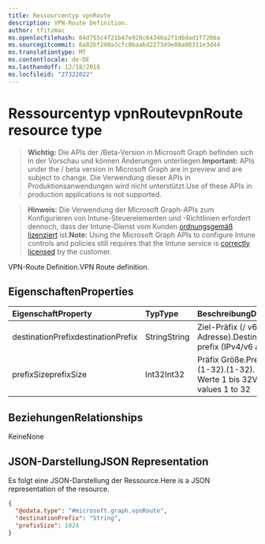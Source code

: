 ```yaml
---
title: Ressourcentyp vpnRoute
description: VPN-Route Definition.
author: tfitzmac
ms.openlocfilehash: 64d755c4f21b47e928c64348a2f1d6dad1f7206a
ms.sourcegitcommit: 6a82bf240a3cfc0baabd227349e08a08311e3d44
ms.translationtype: MT
ms.contentlocale: de-DE
ms.lasthandoff: 12/18/2018
ms.locfileid: "27322022"
---
```

# <a name="vpnroute-resource-type"></a><span data-ttu-id="44352-103">Ressourcentyp vpnRoute</span><span class="sxs-lookup"><span data-stu-id="44352-103">vpnRoute resource type</span></span>

> <span data-ttu-id="44352-104">**Wichtig:** Die APIs der /Beta-Version in Microsoft Graph befinden sich in der Vorschau und können Änderungen unterliegen.</span><span class="sxs-lookup"><span data-stu-id="44352-104">**Important:** APIs under the / beta version in Microsoft Graph are in preview and are subject to change.</span></span> <span data-ttu-id="44352-105">Die Verwendung dieser APIs in Produktionsanwendungen wird nicht unterstützt.</span><span class="sxs-lookup"><span data-stu-id="44352-105">Use of these APIs in production applications is not supported.</span></span>

> <span data-ttu-id="44352-106">**Hinweis:** Die Verwendung der Microsoft Graph-APIs zum Konfigurieren von Intune-Steuerelementen und -Richtlinien erfordert dennoch, dass der Intune-Dienst vom Kunden [ordnungsgemäß lizenziert](https://go.microsoft.com/fwlink/?linkid=839381) ist.</span><span class="sxs-lookup"><span data-stu-id="44352-106">**Note:** Using the Microsoft Graph APIs to configure Intune controls and policies still requires that the Intune service is [correctly licensed](https://go.microsoft.com/fwlink/?linkid=839381) by the customer.</span></span>

<span data-ttu-id="44352-107">VPN-Route Definition.</span><span class="sxs-lookup"><span data-stu-id="44352-107">VPN Route definition.</span></span>
## <a name="properties"></a><span data-ttu-id="44352-108">Eigenschaften</span><span class="sxs-lookup"><span data-stu-id="44352-108">Properties</span></span>
|<span data-ttu-id="44352-109">Eigenschaft</span><span class="sxs-lookup"><span data-stu-id="44352-109">Property</span></span>|<span data-ttu-id="44352-110">Typ</span><span class="sxs-lookup"><span data-stu-id="44352-110">Type</span></span>|<span data-ttu-id="44352-111">Beschreibung</span><span class="sxs-lookup"><span data-stu-id="44352-111">Description</span></span>|
|:---|:---|:---|
|<span data-ttu-id="44352-112">destinationPrefix</span><span class="sxs-lookup"><span data-stu-id="44352-112">destinationPrefix</span></span>|<span data-ttu-id="44352-113">String</span><span class="sxs-lookup"><span data-stu-id="44352-113">String</span></span>|<span data-ttu-id="44352-114">Ziel-Präfix (/ v6 IPv4-Adresse).</span><span class="sxs-lookup"><span data-stu-id="44352-114">Destination prefix (IPv4/v6 address).</span></span>|
|<span data-ttu-id="44352-115">prefixSize</span><span class="sxs-lookup"><span data-stu-id="44352-115">prefixSize</span></span>|<span data-ttu-id="44352-116">Int32</span><span class="sxs-lookup"><span data-stu-id="44352-116">Int32</span></span>|<span data-ttu-id="44352-117">Präfix Größe.</span><span class="sxs-lookup"><span data-stu-id="44352-117">Prefix size.</span></span> <span data-ttu-id="44352-118">(1-32).</span><span class="sxs-lookup"><span data-stu-id="44352-118">(1-32).</span></span> <span data-ttu-id="44352-119">Gültige Werte 1 bis 32</span><span class="sxs-lookup"><span data-stu-id="44352-119">Valid values 1 to 32</span></span>|

## <a name="relationships"></a><span data-ttu-id="44352-120">Beziehungen</span><span class="sxs-lookup"><span data-stu-id="44352-120">Relationships</span></span>
<span data-ttu-id="44352-121">Keine</span><span class="sxs-lookup"><span data-stu-id="44352-121">None</span></span>
## <a name="json-representation"></a><span data-ttu-id="44352-122">JSON-Darstellung</span><span class="sxs-lookup"><span data-stu-id="44352-122">JSON Representation</span></span>
<span data-ttu-id="44352-123">Es folgt eine JSON-Darstellung der Ressource.</span><span class="sxs-lookup"><span data-stu-id="44352-123">Here is a JSON representation of the resource.</span></span>
<!-- {
  "blockType": "resource",
  "@odata.type": "microsoft.graph.vpnRoute"
}
-->
``` json
{
  "@odata.type": "#microsoft.graph.vpnRoute",
  "destinationPrefix": "String",
  "prefixSize": 1024
}
```





